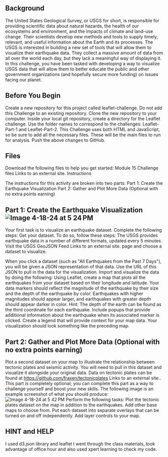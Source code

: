 ## Background

The United States Geological Survey, or USGS for short, is responsible for providing scientific data about natural hazards, 
the health of our ecosystems and environment, and the impacts of climate and land-use change. Their scientists develop new methods and tools to supply timely, 
relevant, and useful information about the Earth and its processes.
The USGS is interested in building a new set of tools that will allow them to visualize their earthquake data. 
They collect a massive amount of data from all over the world each day, but they lack a meaningful way of displaying it. In this challenge, 
you have been tasked with developing a way to visualize USGS data that will allow them to better educate the public and 
other government organizations (and hopefully secure more funding) on issues facing our planet.

## Before You Begin

Create a new repository for this project called leaflet-challenge. Do not add this Challenge to an existing repository.
Clone the new repository to your computer.
Inside your local git repository, create a directory for the Leaflet challenge. Use the folder names to correspond to the challenges: Leaflet-Part-1 and Leaflet-Part-2.
This Challenge uses both HTML and JavaScript, so be sure to add all the necessary files. These will be the main files to run for analysis.
Push the above changes to GitHub.

## Files

Download the following files to help you get started:
Module 15 Challenge files Links to an external site.
Instructions

The instructions for this activity are broken into two parts:
Part 1: Create the Earthquake Visualization
Part 2: Gather and Plot More Data (Optional with no extra points earning)

## Part 1: Create the Earthquake Visualization![Image 4-18-24 at 5 24 PM](https://github.com/Svarsha12/leaflet-challenge/assets/151500400/bd99d74f-c5b9-4024-9140-bb323ce96eee)


Your first task is to visualize an earthquake dataset. Complete the following steps:
Get your dataset. To do so, follow these steps:
The USGS provides earthquake data in a number of different formats, updated every 5 minutes. Visit the USGS GeoJSON Feed Links to an external site. page and choose a dataset to visualize. 

When you click a dataset (such as "All Earthquakes from the Past 7 Days"), you will be given a JSON representation of that data. Use the URL of this JSON to pull in the data for the visualization. 
Import and visualize the data by doing the following:
Using Leaflet, create a map that plots all the earthquakes from your dataset based on their longitude and latitude.
Your data markers should reflect the magnitude of the earthquake by their size and the depth of the earthquake by color. Earthquakes with higher magnitudes should appear larger, and earthquakes with greater depth should appear darker in color.
Hint: The depth of the earth can be found as the third coordinate for each earthquake.
Include popups that provide additional information about the earthquake when its associated marker is clicked.
Create a legend that will provide context for your map data.
Your visualization should look something like the preceding map.

## Part 2: Gather and Plot More Data (Optional with no extra points earning)

Plot a second dataset on your map to illustrate the relationship between tectonic plates and seismic activity. You will need to pull in this dataset and visualize it alongside your original data. Data on tectonic plates can be found at https://github.com/fraxen/tectonicplates Links to an external site..
This part is completely optional; you can complete this part as a way to challenge yourself and boost your new skills.
The following image is an example screenshot of what you should produce:![Image 4-18-24 at 5 42 PM](https://github.com/Svarsha12/leaflet-challenge/assets/151500400/f87f3182-4bbf-4802-8e14-1153181b69e1)
Perform the following tasks:
Plot the tectonic plates dataset on the map in addition to the earthquakes.
Add other base maps to choose from.
Put each dataset into separate overlays that can be turned on and off independently.
Add layer controls to your map.

## HINT and HELP 
I used d3.json library and leaflet
I went through the class materials, took advantage of office hour and also  used xpert learning to check my code.
